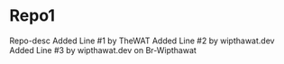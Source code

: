 # Repo1
Repo-desc
Added Line #1 by TheWAT
Added Line #2 by wipthawat.dev
Added Line #3 by wipthawat.dev on Br-Wipthawat
